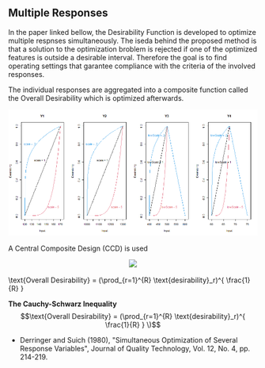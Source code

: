 ## Multiple Responses

In the paper linked bellow, the Desirability Function is developed to optimize multiple respnses simultaneously.
The iseda behind the proposed method is that a solution to the optimization broblem is rejected if one of the optimized features is outside a desirable interval. Therefore the goal is to find operating settings that garantee compliance with the criteria of the involved responses.

The individual responses are aggregated into a composite function called the Overall Desirability which is optimized afterwards.
<p align="center">
  <img src="single_desirabilities.png">
</p>

A Central Composite Design (CCD) is used 
<p align="center">
  <img src="Plot_Desirability.gif">
</p>

\text{Overall Desirability} = (\prod_{r=1}^{R} \text{desirability}_r)^{ \frac{1}{R} }

**The Cauchy-Schwarz Inequality**
$$\text{Overall Desirability} = (\prod_{r=1}^{R} \text{desirability}_r)^{ \frac{1}{R} } \)$$

* Derringer and Suich (1980), "Simultaneous Optimization of Several Response Variables", 
Journal of Quality Technology, Vol. 12, No. 4, pp. 214-219.